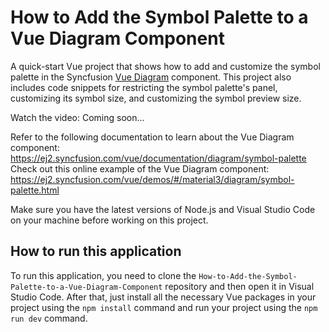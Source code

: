 # How to Add the Symbol Palette to a Vue Diagram Component

A quick-start Vue project that shows how to add and customize the symbol palette in the Syncfusion [Vue Diagram]( https://www.syncfusion.com/vue-components/vue-diagram?utm_source=github&utm_medium=listing&utm_campaign=vue-diagram-symbolpalette-sample) component. This project also includes code snippets for restricting the symbol palette's panel, customizing its symbol size, and customizing the symbol preview size.

Watch the video: Coming soon...

Refer to the following documentation to learn about the Vue Diagram component: https://ej2.syncfusion.com/vue/documentation/diagram/symbol-palette
Check out this online example of the Vue Diagram component: https://ej2.syncfusion.com/vue/demos/#/material3/diagram/symbol-palette.html


Make sure you have the latest versions of Node.js and Visual Studio Code on your machine before working on this project.

## How to run this application
To run this application, you need to clone the `How-to-Add-the-Symbol-Palette-to-a-Vue-Diagram-Component` repository and then open it in Visual Studio Code. After that, just install all the necessary Vue packages in your project using the `npm install` command and run your project using the `npm run dev` command.

